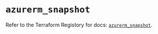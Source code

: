 # `azurerm_snapshot`

Refer to the Terraform Registory for docs: [`azurerm_snapshot`](https://registry.terraform.io/providers/hashicorp/azurerm/3.61.0/docs/resources/snapshot).
